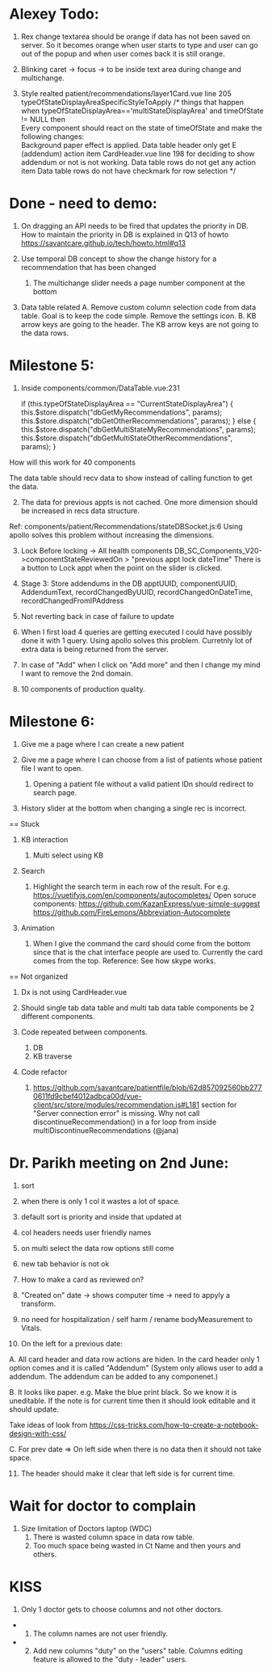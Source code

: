 Alexey Todo:
============
1. Rex change textarea should be orange if data has not been saved on server.
   So it becomes orange when user starts to type and user can go out of the popup and when user comes back it is still orange.

2. Blinking caret -> focus -> to be inside text area during change and multichange.

3. Style realted patient/recommendations/layer1Card.vue line 205 typeOfStateDisplayAreaSpecificStyleToApply
       /* things that happen when typeOfStateDisplayArea=='multiStateDisplayArea' and timeOfState != NULL then   
            Every component should react on the state of timeOfState and make the following changes:   
               Background paper effect is applied.
               Data table header only get E (addendum) action item
                  CardHeader.vue line 198 for deciding to show addendum or not is not working.
               Data table rows do not get any action item
               Data table rows do not have checkmark for row selection
        */

Done - need to demo:
====================
1. On dragging an API needs to be fired that updates the priority in DB. How to maintain the priority in DB is explained in Q13 of howto https://savantcare.github.io/tech/howto.html#q13

2. Use temporal DB concept to show the change history for a recommendation that has been changed 
    1. The multichange slider needs a page number component at the bottom

2. Data table related
   A. Remove custom column selection code from data table. Goal is to keep the code simple. Remove the settings icon.
   B. KB arrow keys are going to the header. The KB arrow keys are not going to the data rows. 


Milestone 5:
============
1. Inside components/common/DataTable.vue:231

    if (this.typeOfStateDisplayArea == "CurrentStateDisplayArea") {
      this.$store.dispatch("dbGetMyRecommendations", params);
      this.$store.dispatch("dbGetOtherRecommendations", params);
    } else {
      this.$store.dispatch("dbGetMultiStateMyRecommendations", params);
      this.$store.dispatch("dbGetMultiStateOtherRecommendations", params);
    }


How will this work for 40 components

The data table should recv data to show instead of calling function to get the data.

2. The data for previous appts is not cached. One more dimension should be increased in recs data structure.

Ref: components/patient/Recommendations/stateDBSocket.js:6 Using apollo solves this problem without increasing the dimensions.

3. Lock
Before locking -> All health components DB_SC_Components_V20->componentStateReviewedOn > "previous appt lock dateTime"
There is a button to Lock appt when the point on the slider is clicked.

4. Stage 3: Store addendums in the DB
apptUUID, componentUUID, AddendumText, recordChangedByUUID, recordChangedOnDateTime, recordChangedFromIPAddress

5. Not reverting back in case of failure to update

6. When I first load 4 queries are getting executed I could have possibly done it with 1 query. Using apollo solves this problem. Curretnly lot of extra data is being returned from the server.

7. In case of "Add" when I click on "Add more" and then I change my mind I want to remove the 2nd domain.

8. 10 components of production quality.

Milestone 6:
============
1. Give me a page where I can create a new patient 

2. Give me a page where I can choose from a list of patients whose patient file I want to open.
   1. Opening a patient file without a valid patient IDn should redirect to search page.

3. History slider at the bottom when changing a single rec is incorrect.



== Stuck

1. KB interaction
   1. Multi select using KB

2. Search 
   1. Highlight the search term in each row of the result. For e.g. https://vuetifyjs.com/en/components/autocompletes/
   Open soruce components: <vue-simple-suggest> https://github.com/KazanExpress/vue-simple-suggest
                           https://github.com/FireLemons/Abbreviation-Autocomplete

3. Animation
    1. When I give the command the card should come from the bottom since that is the chat interface people are used to. Currently the card comes from the top. Reference: See how skype works.




== Not organized

1. Dx is not using CardHeader.vue

2. Should single tab data table and multi tab data table components be 2 different components.

3. Code repeated between components.
   1. DB  
   2. KB traverse

4. Code refactor

   1. https://github.com/savantcare/patientfile/blob/62d857092560bb2770611fd9cbef4012adbca00d/vue-client/src/store/modules/recommendation.js#L181 section for "Server connection error" is missing. Why not call discontinueRecommendation() in a for loop from inside multiDiscontinueRecommendations (@jana)




Dr. Parikh meeting on 2nd June:
===============================
1. sort
2. when there is only 1 col it wastes a lot of space.
3. default sort is priority and inside that updated at
4. col headers needs user friendly names
5. on multi select the data row options still come
6. new tab behavior is not ok
7. How to make a card as reviewed on?
8. "Created on" date -> shows computer time -> need to appyly a transform.
9. no need for hospitalization / self harm / rename bodyMeasurement to Vitals.


10. On the left for a previous date:

A. All card header and data row actions are hiden. In the card header only 1 option comes and it is called "Addendum"
(System only allows user to add a addendum. The addendum can be added to any componenet.)

B. It looks like paper. 
  e.g. Make the blue print black. So we know it is uneditable. If the note is for current time then it should look editable and it should update.

Take ideas of look from https://css-tricks.com/how-to-create-a-notebook-design-with-css/

C. For prev date => On left side when there is no data then it should not take space.

11. The header should make it clear that left side is for current time.

Wait for doctor to complain
===========================

1. Size limitation of Doctors laptop (WDC)
    1. There is wasted column space in data row table.
    2. Too much space being wasted in Ct Name and then yours and others.


KISS
====
1. Only 1 doctor gets to choose columns and not other doctors.
-   1. The column names are not user friendly.
-   2. Add new columns "duty" on the "users" table. Columns editing feature is allowed to the "duty - leader" users.

